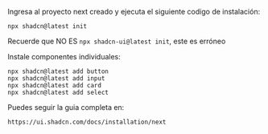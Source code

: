 Ingresa al proyecto next creado y ejecuta el siguiente codigo de instalación:
```
npx shadcn@latest init
```
Recuerde que NO ES `npx shadcn-ui@latest init`, este es erróneo

Instale componentes individuales:
```
npx shadcn@latest add button
npx shadcn@latest add input
npx shadcn@latest add card
npx shadcn@latest add select
```

Puedes seguir la guia completa en:
```
https://ui.shadcn.com/docs/installation/next
```
